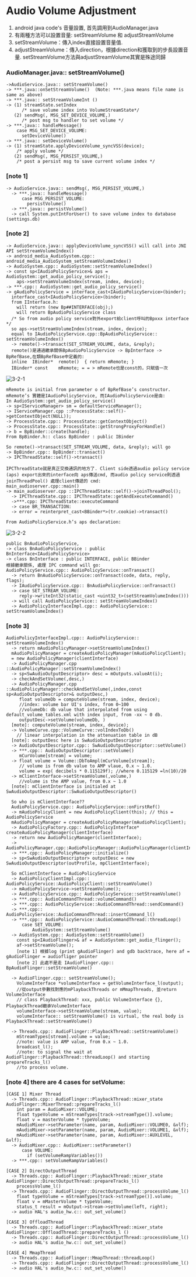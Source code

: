 # Audio Volume Adjustment

1.  android java code's 音量設置, 首先調用到AudioManager.java
2.  有兩種方法可以設置音量: setStreamVolume 和 adjustStreamVolume
3.  setStreamVolume：傳入index直接設置音量值.
4.  adjustStreamVolume：傳入direction，根據direction和獲取到的步長設置音量. setStreamVolume方法與adjustStreamVolume其實是殊途同歸

### AudioManager.java:: setStreamVolume()
    ->AudioService.java:: setStreamVolume()
    -> ***.java::onSetStreamVolume()  (Note: ***.java means file name is same as above)
    -> ***.java:: setStreamVolumeInt ()
    -> (1) streamState.setIndex 
          /* save volume index into VolumeStreamState*/
       (2) sendMsg(, MSG_SET_DEVICE_VOLUME,)
          /* post msg to handler to set volume */
    -> ***.java:: handleMessage()
        case MSG_SET_DEVICE_VOLUME:
          setDeviceVolume()
    -> ***.java:: setDeviceVolume()
    -> (1) streamState.applyDeviceVolume_syncVSS(device);
        /* apply volume */
       (2) sendMsg(, MSG_PERSIST_VOLUME,)
        /* post a persist msg to save current volume index */

### [note 1]
    -> AudioService.java:: sendMsg(, MSG_PERSIST_VOLUME,)
      -> ***.java:: handleMessage()
          case MSG_PERSIST_VOLUME:
            persistVolume()
      -> ***.java:: persistVolume()
      -> call System.putIntForUser() to save volume index to database (settings.db)
### [note 2]
    -> AudioService.java:: applyDeviceVolume_syncVSS() will call into JNI API setStreamVolumeIndex()
    -> android_media_AudioSystem.cpp:: android_media_AudioSystem_setStreamVolumeIndex()
    -> AudioSystem.cpp:: AudioSystem::setStreamVolumeIndex()
    -> const sp<IAudioPolicyService>& aps = AudioSystem::get_audio_policy_service();
        aps->setStreamVolumeIndex(stream, index, device);
    -> ***.cpp:: AudioSystem::get_audio_policy_service()
    -> gAudioPolicyService = interface_cast<IAudioPolicyService>(binder);
      interface_cast<IAudioPolicyService>(binder);
      from IInterface.h: 
        will return (new Bp##INTERFACE(obj);)
        will return BpAudioPolicyService class
      /* So from audio policy service對外export給client呼叫的Bpxxx interface */
      so aps->setStreamVolumeIndex(stream, index, device);
      equal to IAudioPolicyService.cpp::BpAudioPolicyService:: setStreamVolumeIndex()
      -> remote()->transact(SET_STREAM_VOLUME, data, &reply);
      remote()是通過繼承關係BpAudioPolicyService -> BpInterface -> BpRefBase,在類BpRefBase中定義的:
      inline  IBinder*  remote()  { return mRemote; }
      IBinder* const    mRemote; = = > mRemote也是const的，只賦值一次
  
  ![3-2-1](/audio/res/3-2-1.png)
  
    mRemote is initial from parameter o of BpRefBase’s constructor.
    mRemote’s 實體是IAudioPolicyService, 而IAudioPolicyService是由:
    In AudioSystem::get_audio_policy_service()
    -> sp<IServiceManager> sm = defaultServiceManager();
    -> IServiceManager.cpp ::ProcessState::self()->getContextObject(NULL));
    -> ProcessState.cpp:: ProcessState::getContextObject()
    -> ProcessState.cpp:: ProcessState::getStrongProxyForHandle()
    -> b = BpBinder::create(handle);
    From BpBinder.h:: class BpBinder : public IBinder
    
    So remote()->transact(SET_STREAM_VOLUME, data, &reply); will go 
    -> BpBinder.cpp:: BpBinder::transact()
    -> IPCThreadState::self()->transact()
    
    IPCThreadState就是真正交換通訊的地方了. Client side透過audio policy service (aps) export出來的interface向 aps傳送cmd, 而audio policy service則透過joinThreadPool() 處理client傳遞的 cmd:
    main_audioserver.cpp::main()
    -> main_audioserver.cpp ::IPCThreadState::self()->joinThreadPool();
      -> IPCThreadState.cpp:: IPCThreadState::getAndExecuteCommand()
      ->***.cpp: IPCThreadState::executeCommand
      -> case BR_TRANSACTION:
      -> error = reinterpret_cast<BBinder*>(tr.cookie)->transact()

    From AudioPolicyService.h’s aps declaration:
    
  ![3-2-2](/audio/res/3-2-2.png)
  
    public BnAudioPolicyService,
    -> class BnAudioPolicyService : public BnInterface<IAudioPolicyService>
    -> class BnInterface : public INTERFACE, public BBinder
    根據繼承關係, 處理 IPC command will go:
    AudioPolicyService.cpp:: AudioPolicyService::onTransact()
      -> return BnAudioPolicyService::onTransact(code, data, reply, flags);
      -> IAudioPolicyService.cpp:: BnAudioPolicyService::onTransact()
      -> case SET_STREAM_VOLUME:
         reply->writeInt32(static_cast <uint32_t>(setStreamVolumeIndex()))
      -> will call AudioPolicyService:: setStreamVolumeIndex()
      -> AudioPolicyInterfaceImpl.cpp:: AudioPolicyService:: setStreamVolumeIndex()
      
### [note 3]
    AudioPolicyInterfaceImpl.cpp:: AudioPolicyService:: setStreamVolumeIndex()
      -> return mAudioPolicyManager->setStreamVolumeIndex()
      mAudioPolicyManager = createAudioPolicyManager(mAudioPolicyClient); 
      = new AudioPolicyManager(clientInterface)
      -> AudioPolicyManager.cpp ::AudioPolicyManager::setStreamVolumeIndex()
      -> sp<SwAudioOutputDescriptor> desc = mOutputs.valueAt(i);
      -> checkAndSetVolume(,desc,)
      -> AudioPolicyManager.cpp ::AudioPolicyManager::checkAndSetVolume(,index,const sp<AudioOutputDescriptor>& outputDesc,)
         float volumeDb = computeVolume(stream, index, device);
         //index: volume bar UI's index, from 0~100
         //volumeDb: db value that interpolated from using default_volume_tables.xml with index input, from -xx ~ 0 db. 
         outputDesc->setVolume(volumeDb, )
      [mote]: computeVolume(stream, index, device);
      -> VolumeCurve.cpp::VolumeCurve::volIndexToDb()
        // linear interpolation in the attenuation table in dB
      [note]: outputDesc here is SwAudioOutputDescriptor
      -> AudioOutputDescriptor.cpp:: SwAudioOutputDescriptor::setVolume()
      -> ***.cpp:: AudioOutputDescriptor::setVolume()
         mCurVolume[stream] = volume;
      -> float volume = Volume::DbToAmpl(mCurVolume[stream]);
         // volume is from db value to AMP vlaue, 0.x ~ 1.0.
         volume = exp( decibels * 0.115129f); //where 0.115129 =ln(10)/20
      -> mClientInterface->setStreamVolume(,volume,)
         //volume is the AMP value, from 0.x ~ 1.0
      [note]: mClientInterface is initialed at SwAudioOutputDescriptor::SwAudioOutputDescriptor()
      
      So who is mClientInterface??
      AudioPolicyService.cpp:: AudioPolicyService::onFirstRef()
      -> mAudioPolicyClient = new AudioPolicyClient(this); // this = AudioPolicyService
      mAudioPolicyManager = createAudioPolicyManager(mAudioPolicyClient);
      -> AudioPolicyFactory.cpp:: AudioPolicyInterface* createAudioPolicyManager(clientInterface)
      -> return new AudioPolicyManager(clientInterface);
      -> AudioPolicyManager.cpp::AudioPolicyManager::AudioPolicyManager(clientInterface)
      -> ***.cpp:: AudioPolicyManager::initialize()
      -> sp<SwAudioOutputDescriptor> outputDesc = new SwAudioOutputDescriptor(outProfile, mpClientInterface);
      
      So mClientInterface = AudioPolicyService
      -> AudioPolicyClientImpl.cpp:: AudioPolicyService::AudioPolicyClient::setStreamVolume()
      -> mAudioPolicyService->setStreamVolume();
      -> AudioPolicyService.cpp:: AudioPolicyService::setStreamVolume()
      -> ***.cpp:: AudioCommandThread::volumeCommand()
      -> ***.cpp:: AudioPolicyService::AudioCommandThread::sendCommand()
      -> ***.cpp:: AudioPolicyService::AudioCommandThread::insertCommand_l()
      -> ***.cpp:: AudioPolicyService::AudioCommandThread::threadLoop()
          case SET_VOLUME:
              AudioSystem::setStreamVolume()
      -> AudioSystem.cpp:: AudioSystem::setStreamVolume()
        const sp<IAudioFlinger>& af = AudioSystem::get_audio_flinger();
        af->setStreamVolume();
        [note 1] 根據log (print gAudioFlinger) and gdb backtrace, here af = gAudioFlinger = audiofliger pointer
        [note 2] 此處不是走 IAudioFlinger.cpp:: BpAudioFlinger::setStreamVolume()
      
      -> AudioFlinger.cpp:: setStreamVolume();
        VolumeInterface *volumeInterface = getVolumeInterface_l(output);
        //從output參數找對應的mPlaybackThreads or mMmapThreads, 並return VolumeInterface
        // class PlaybackThread: xxx, public VolumeInterface {}, PlaybackThread繼承VolumeInterface
        volumeInterface->setStreamVolume(stream, value);
        volumeInterface:: setStreamVolume() is virtual, the real body is PlaybackThread::setStreamVolume()
      
      -> Threads.cpp:: AudioFlinger::PlaybackThread::setStreamVolume()
        mStreamTypes[stream].volume = value;
        //note: value is AMP value, from 0.x ~ 1.0.
        broadcast_l();
        //note: to signal the wait at AudioFlinger::PlaybackThread::threadLoop() and starting prepareTracks_l()
        //to process volume.

### [note 4] there are 4 cases for setVolume:
    [CASE 1] Mixer Thread
      -> Threads.cpp:: AudioFlinger::PlaybackThread::mixer_state AudioFlinger::MixerThread::prepareTracks_l()
        int param = AudioMixer::VOLUME; 
        float typeVolume = mStreamTypes[track->streamType()].volume;
        float v = masterVolume * typeVolume;
        mAudioMixer->setParameter(name, param, AudioMixer::VOLUME0, &vlf);
        mAudioMixer->setParameter(name, param, AudioMixer::VOLUME1, &vlf);
        mAudioMixer->setParameter(name, param, AudioMixer::AUXLEVEL, &vlf);
      -> AudioMixer.cpp:: AudioMixer::setParameter()
          case VOLUME:
            if (setVolumeRampVariables())
      -> ***.cpp:: setVolumeRampVariables()

    [CASE 2] DirectOutputThread
      -> Threads.cpp:: AudioFlinger::PlaybackThread::mixer_state AudioFlinger::DirectOutputThread::prepareTracks_l()
        processVolume_l()
      -> Threads.cpp:: AudioFlinger::DirectOutputThread::processVolume_l()
        float typeVolume = mStreamTypes[track->streamType()].volume;
        float v = mMasterVolume * typeVolume;
        status_t result = mOutput->stream->setVolume(left, right);
      -> audio HAL's audio_hw.c:: out_set_volume()

    [CASE 3] OffloadThread
      -> Threads.cpp:: AudioFlinger::PlaybackThread::mixer_state AudioFlinger::OffloadThread::prepareTracks_l ()
      -> Threads.cpp:: AudioFlinger::DirectOutputThread::processVolume_l()
      -> audio HAL's audio_hw.c:: out_set_volume()

    [CASE 4] MmapThread
      -> Threads.cpp:: AudioFlinger::MmapThread::threadLoop()
      -> Threads.cpp:: AudioFlinger::DirectOutputThread::processVolume_l()
      -> audio HAL's audio_hw.c:: out_set_volume()
